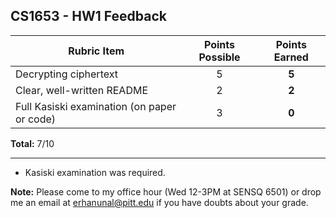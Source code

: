 CS1653 - HW1 Feedback
----------------
| Rubric Item									| Points Possible | Points Earned |
|-----------------------------------------------|:---------------:|:-------------:|
| Decrypting ciphertext							| 5				  | **5** |
| Clear, well-written README 					| 2				  | **2** |
| Full Kasiski examination (on paper or code)	| 3				  | **0** |

**Total:** 7/10

----

* Kasiski examination was required.

**Note:** Please come to my office hour (Wed 12-3PM at SENSQ 6501) or drop me an email at erhanunal@pitt.edu if you have doubts about your grade. 

